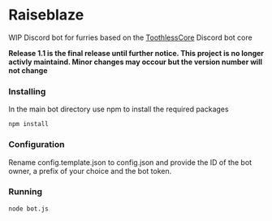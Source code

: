# Raiseblaze
WIP Discord bot for furries based on the [ToothlessCore](https://github.com/Immortalizd/ToothlessCore) Discord bot core 

**Release 1.1 is the final release until further notice. This project is no longer activly maintaind. Minor changes may occour but the version number will not change**

### Installing
In the main bot directory use npm to install the required packages
```
npm install
```

### Configuration

Rename config.template.json to config.json and provide the ID of the bot owner, a prefix of your choice and the bot token.
### Running

```
node bot.js
```
